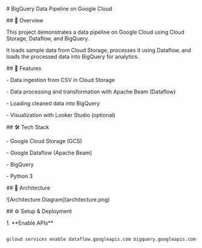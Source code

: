 \# BigQuery Data Pipeline on Google Cloud



\## 📌 Overview

This project demonstrates a data pipeline on Google Cloud using Cloud Storage, Dataflow, and BigQuery. 

It loads sample data from Cloud Storage, processes it using Dataflow, and loads the processed data into BigQuery for analytics.



\## 🚀 Features

\- Data ingestion from CSV in Cloud Storage

\- Data processing and transformation with Apache Beam (Dataflow)

\- Loading cleaned data into BigQuery

\- Visualization with Looker Studio (optional)



\## 🛠 Tech Stack

\- Google Cloud Storage (GCS)

\- Google Dataflow (Apache Beam)

\- BigQuery

\- Python 3



\## 📂 Architecture

!\[Architecture Diagram](architecture.png)



\## ⚙️ Setup \& Deployment



1\. \*\*Enable APIs\*\*

```bash

gcloud services enable dataflow.googleapis.com bigquery.googleapis.com storage.googleapis.com



